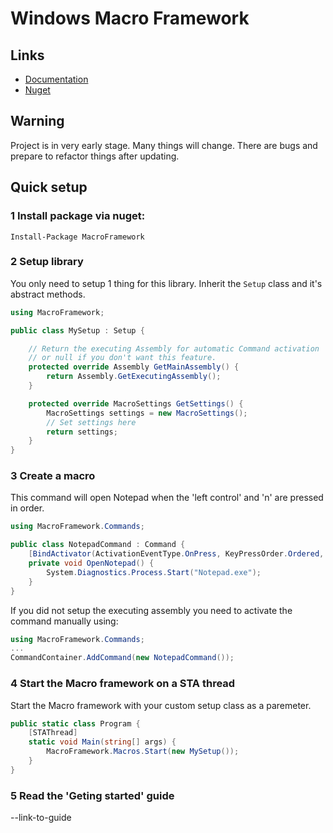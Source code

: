 # Windows Macro Framework

## Links

- [Documentation](https://porrasm.github.io/windows-macro-framework-library/html/index.html)
- [Nuget](https://www.nuget.org/packages/MacroFramework/)

## Warning

Project is in very early stage. Many things will change. There are bugs and prepare to refactor things after updating.

## Quick setup

### 1 Install package via nuget: 

`Install-Package MacroFramework`

### 2 Setup library

You only need to setup 1 thing for this library. Inherit the `Setup` class and it's abstract methods.

```C#
using MacroFramework;

public class MySetup : Setup {

    // Return the executing Assembly for automatic Command activation 
    // or null if you don't want this feature.
    protected override Assembly GetMainAssembly() {
        return Assembly.GetExecutingAssembly();
    }

    protected override MacroSettings GetSettings() {
        MacroSettings settings = new MacroSettings();
        // Set settings here
        return settings;
    }
}
```

### 3 Create a macro

This command will open Notepad when the 'left control' and 'n' are pressed in order.

```C#
using MacroFramework.Commands;

public class NotepadCommand : Command {
    [BindActivator(ActivationEventType.OnPress, KeyPressOrder.Ordered, VKey.LCONTROL, VKey.N)]
    private void OpenNotepad() {
        System.Diagnostics.Process.Start("Notepad.exe");
    }
}
```

If you did not setup the executing assembly you need to activate the command manually using:

```C#
using MacroFramework.Commands;
...
CommandContainer.AddCommand(new NotepadCommand());
```

### 4 Start the Macro framework on a STA thread

Start the Macro framework with your custom setup class as a paremeter.

```C#
public static class Program {
    [STAThread]
    static void Main(string[] args) {
        MacroFramework.Macros.Start(new MySetup());
    }
}
```

### 5 Read the 'Geting started' guide

--link-to-guide
